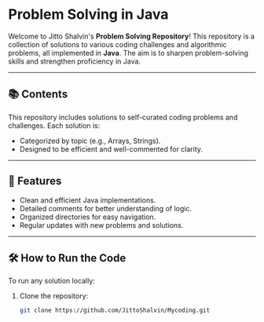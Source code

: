 # Problem Solving in Java

Welcome to Jitto Shalvin's **Problem Solving Repository**! This repository is a collection of solutions to various coding challenges and algorithmic problems, all implemented in **Java**. The aim is to sharpen problem-solving skills and strengthen proficiency in Java.

---

## 📚 Contents

This repository includes solutions to self-curated coding problems and challenges. Each solution is:
- Categorized by topic (e.g., Arrays, Strings).
- Designed to be efficient and well-commented for clarity.

---

## 🚀 Features
- Clean and efficient Java implementations.
- Detailed comments for better understanding of logic.
- Organized directories for easy navigation.
- Regular updates with new problems and solutions.

---

## 🛠 How to Run the Code

To run any solution locally:
1. Clone the repository:
   ```bash
   git clone https://github.com/JittoShalvin/Mycoding.git
